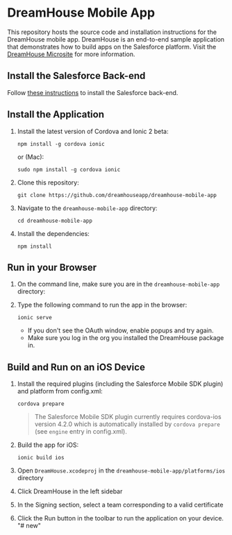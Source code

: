 # DreamHouse Mobile App

This repository hosts the source code and installation instructions for the DreamHouse mobile app. DreamHouse is an end-to-end sample application that demonstrates how to build apps on the Salesforce platform. Visit the [DreamHouse Microsite](http://dreamhouse-site.herokuapp.com/) for more information.


## Install the Salesforce Back-end

Follow [these instructions](http://dreamhouse-site.herokuapp.com/installation/) to install the Salesforce back-end.

## Install the Application

1. Install the latest version of Cordova and Ionic 2 beta:
    ```
    npm install -g cordova ionic
    ```

    or (Mac):
    ```
    sudo npm install -g cordova ionic
    ```

1. Clone this repository:
    ```
    git clone https://github.com/dreamhouseapp/dreamhouse-mobile-app
    ```

1. Navigate to the `dreamhouse-mobile-app` directory:
    ```
    cd dreamhouse-mobile-app
    ```

1. Install the dependencies:
    ```
    npm install
    ```

## Run in your Browser    

1. On the command line, make sure you are in the `dreamhouse-mobile-app` directory:

1. Type the following command to run the app in the browser:
    ```
    ionic serve
    ```

    - If you don't see the OAuth window, enable popups and try again.
    - Make sure you log in the org you installed the DreamHouse package in.


## Build and Run on an iOS Device

1. Install the required plugins (including the Salesforce Mobile SDK plugin) and platform from config.xml:
    ```
    cordova prepare
    ```

    > The Salesforce Mobile SDK plugin currently requires cordova-ios version 4.2.0 which is automatically installed by `cordova prepare` (see `engine` entry in config.xml).

1. Build the app for iOS:
    ```
    ionic build ios
    ```

1. Open ```DreamHouse.xcodeproj``` in the ```dreamhouse-mobile-app/platforms/ios``` directory  

1. Click DreamHouse in the left sidebar

1. In the Signing section, select a team corresponding to a valid certificate

1. Click the Run button in the toolbar to run the application on your device.
"# new" 
